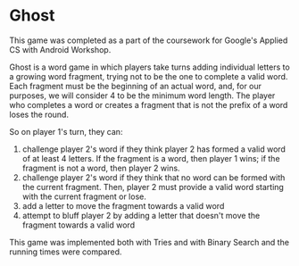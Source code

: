 # Ghost
This game was completed as a part of the coursework for Google's Applied CS with Android Workshop.

Ghost is a word game in which players take turns adding individual letters to a growing word fragment, trying not to be the one to complete a valid word. Each fragment must be the beginning of an actual word, and, for our purposes, we will consider 4 to be the minimum word length. The player who completes a word or creates a fragment that is not the prefix of a word loses the round.

So on player 1's turn, they can:

1. challenge player 2's word if they think player 2 has formed a valid word of at least 4 letters. If the fragment is a word, then player 1 wins; if the fragment is not a word, then player 2 wins.
2. challenge player 2's word if they think that no word can be formed with the current fragment. Then, player 2 must provide a valid word starting with the current fragment or lose.
3. add a letter to move the fragment towards a valid word
4. attempt to bluff player 2 by adding a letter that doesn't move the fragment towards a valid word

This game was implemented both with Tries and with Binary Search and the running times were compared.
